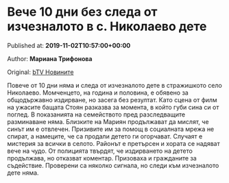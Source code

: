 
# Вече 10 дни без следа от изчезналото в с. Николаево дете

Published at: **2019-11-02T10:57:00+00:00**

Author: **Мариана Трифонова**

Original: [bTV Новините](https://btvnovinite.bg/bulgaria/veche-10-dni-bez-sleda-ot-izcheznaloto-v-s-nikolaevo-dete.html)

Повече от 10 дни няма и следа от изчезналото дете в стражишкото село Николаево. Момченцето, на година и половина, е обявено за общодържавно издирване, но засега без резултат.
Като сцена от филм на ужасите бащата Стоян разказва за момента, в който губи сина си от поглед.
В показанията на семейството пред разследващите разминаване няма. Близките на Мариян продължават да мислят, че синът им е отвлечен. Призивите им за помощ в социалната мрежа не спират, а намеците, че са продали детето ги огорчават.
Случаят е мистерия за всички в селото. Районът е претърсен и хората се надяват вече на чудо.
От полицията твърдят, че издирването на детето продължава, но отказват коментар.
Призоваха и гражданите за съдействие. Проверени са няколко сигнала, но следи към изчезналото дете няма.
